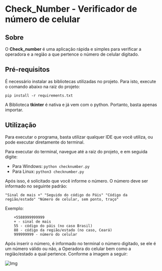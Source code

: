 # Check_Number - Verificador de número de celular

## Sobre
O <b>Check_number</b> é uma aplicação rápida e simples para verificar a operadora e a região a que pertence o número de celular digitado.

## Pré-requisitos
É necessário instalar as bibliotecas utilizadas no projeto. Para isto, execute o comando abaixo na raiz do projeto:

<code>pip install -r requirements.txt </code>

A Biblioteca <b>tkinter</b> é nativa e já vem com o python. Portanto, basta apenas importar.

## Utilização
Para executar o programa, basta utilizar qualquer IDE que você utiliza, ou pode executar diretamente do terminal.

Para executar do terminal, navegue até a raiz do projeto, e em seguida digite:
* Para Windows: <code>python checknumber.py</code>
* Para Linux: <code>python3 checknumber.py</code>

Após isso, é solicitado que você informe o número. O número deve ser informado no seguinte padrão:

<code>"Sinal de mais +" "Seguido do código do Páis" "Código da região/estado" "Número de celular, sem ponto, traço"</code>

Exemplo:

        
        +5588999999999
        + - sinal de mais
        55 - código do páis (no caso Brasil)
        88 - código da região/estado (no caso, Ceará)
        999999999 - número do celular
        

Após inserir o número, é informado no terminal o número digitado, se ele é um número válido ou não, a Operadora do celular bem como a região/estado a qual pertence. Conforme a imagem a seguir:

<img align="left" alt="Img" src="https://dsm01pap005files.storage.live.com/y4m5_lsWrvurOrL_2Q5jD60XTzogjp4qltnGNB8SZlGsyCvn0-XpqWpuiSXHjoQxjvMzQ19aXrHsQvOUl1oOANvyaJLZ6NOHzJpuxX6KlA-YLT3yjYMZuadlDNDmHk0K9ZLXEVx6GvNoTjJ9wG03GD_exR1p4vDGhZjoVgJcvy-lhvJBjLLhR1TYIq6ljcls4HTNo70-adLVWptrvknkztfqJkHDPXNOeZo31nPHletXYQ?encodeFailures=1&width=292&height=98">
